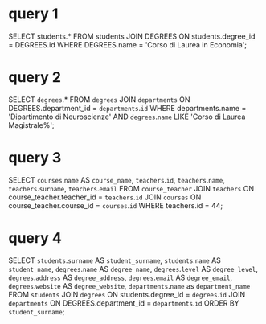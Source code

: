 # query 1
SELECT
    students.*
FROM
    students
JOIN DEGREES ON students.degree_id = DEGREES.id
WHERE
    DEGREES.name = 'Corso di Laurea in Economia';

# query 2
SELECT
    `degrees`.*
FROM
    `degrees`
JOIN `departments` ON DEGREES.department_id = `departments`.`id`
WHERE
    departments.name = 'Dipartimento di Neuroscienze' AND `degrees`.`name` LIKE 'Corso di Laurea Magistrale%';

# query 3
SELECT
    `courses`.`name` AS `course_name`,
    `teachers`.`id`,
    `teachers`.`name`,
    `teachers`.`surname`,
    `teachers`.`email`
FROM
    `course_teacher`
JOIN `teachers` ON course_teacher.teacher_id = `teachers`.`id`
JOIN `courses` ON course_teacher.course_id = `courses`.`id`
WHERE
    teachers.id = 44;

# query 4
SELECT
 `students`.`surname` AS `student_surname`,
 `students`.`name` AS `student_name`,
 `degrees`.`name` AS `degree_name`,
 `degrees`.`level` AS `degree_level`,
 `degrees`.`address` AS `degree_address`,
 `degrees`.`email` AS `degree_email`,
 `degrees`.`website` AS `degree_website`,
 `departments`.`name` as `department_name`
FROM
    `students`
JOIN `degrees` ON students.degree_id = `degrees`.`id`
JOIN `departments` ON DEGREES.department_id = `departments`.`id`
ORDER BY `student_surname`;